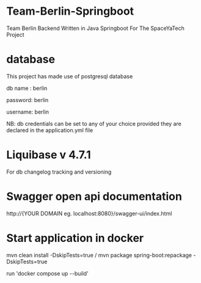 # Team-Berlin-Springboot
Team Berlin Backend Written in Java Springboot For The SpaceYaTech Project
# database
This project has made use of postgresql database

db name : berlin

password: berlin

username: berlin

NB: db credentials can be set to any of your choice provided they are declared in the application.yml file

# Liquibase v 4.7.1

For db changelog tracking and versioning

# Swagger open api documentation

http://{YOUR DOMAIN eg. localhost:8080}/swagger-ui/index.html

# Start application in docker

mvn clean install -DskipTests=true / mvn package spring-boot:repackage -DskipTests=true

run 'docker compose up --build'
